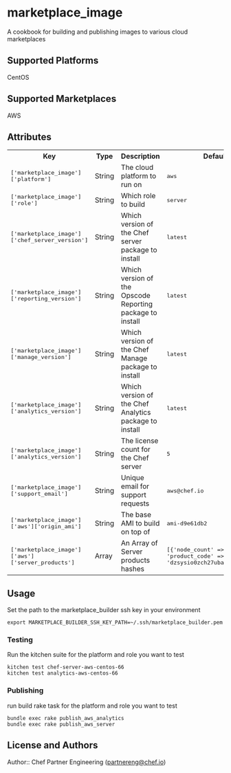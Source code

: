 # marketplace_image

A cookbook for building and publishing images to various cloud marketplaces

## Supported Platforms

CentOS

## Supported Marketplaces

AWS

## Attributes

<table>
  <tr>
    <th>Key</th>
    <th>Type</th>
    <th>Description</th>
    <th>Default</th>
  </tr>
  <tr>
    <td><tt>['marketplace_image']['platform']</tt></td>
    <td>String</td>
    <td>The cloud platform to run on</td>
    <td><tt>aws</tt></td>
  </tr>
  <tr>
    <td><tt>['marketplace_image']['role']</tt></td>
    <td>String</td>
    <td>Which role to build</td>
    <td><tt>server</tt></td>
  </tr>
  <tr>
    <td><tt>['marketplace_image']['chef_server_version']</tt></td>
    <td>String</td>
    <td>Which version of the Chef server package to install</td>
    <td><tt>latest</tt></td>
  </tr>
  <tr>
    <td><tt>['marketplace_image']['reporting_version']</tt></td>
    <td>String</td>
    <td>Which version of the Opscode Reporting package to install</td>
    <td><tt>latest</tt></td>
  </tr>
  <tr>
    <td><tt>['marketplace_image']['manage_version']</tt></td>
    <td>String</td>
    <td>Which version of the Chef Manage package to install</td>
    <td><tt>latest</tt></td>
  </tr>
  <tr>
    <td><tt>['marketplace_image']['analytics_version']</tt></td>
    <td>String</td>
    <td>Which version of the Chef Analytics package to install</td>
    <td><tt>latest</tt></td>
  </tr>
  <tr>
    <td><tt>['marketplace_image']['analytics_version']</tt></td>
    <td>String</td>
    <td>The license count for the Chef server</td>
    <td><tt>5</tt></td>
  </tr>
  <tr>
    <td><tt>['marketplace_image']['support_email']</tt></td>
    <td>String</td>
    <td>Unique email for support requests</td>
    <td><tt>aws@chef.io</tt></td>
  </tr>
  <tr>
    <td><tt>['marketplace_image']['aws']['origin_ami']</tt></td>
    <td>String</td>
    <td>The base AMI to build on top of</td>
    <td><tt>ami-d9e61db2</tt></td>
  </tr>
  <tr>
    <td><tt>['marketplace_image']['aws']['server_products']</tt></td>
    <td>Array<Hash></td>
    <td>An Array of Server products hashes</td>
    <td><tt>[{'node_count' => 5, 'product_code' => 'dzsysio0zch27uban3y1c6wh7'}]</tt></td>
  </tr>
</table>

## Usage

Set the path to the marketplace_builder ssh key in your environment

```shell
export MARKETPLACE_BUILDER_SSH_KEY_PATH=~/.ssh/marketplace_builder.pem
```

### Testing

Run the kitchen suite for the platform and role you want to test

```shell
kitchen test chef-server-aws-centos-66
kitchen test analytics-aws-centos-66
```

### Publishing

run build rake task for the platform and role you want to test

```shell
bundle exec rake publish_aws_analytics
bundle exec rake publish_aws_server
```

## License and Authors

Author:: Chef Partner Engineering (<partnereng@chef.io>)
